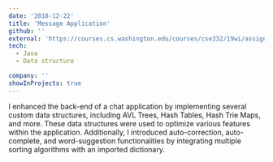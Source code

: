```yaml
---
date: '2018-12-22'
title: 'Message Application'
github: ''
external: 'https://courses.cs.washington.edu/courses/cse332/19wi/assignments/projects/p2/spec2.pdf'
tech:
  - Java
  - Data structure

company: ''
showInProjects: true
---
```


I enhanced the back-end of a chat application by implementing several custom data structures, including AVL Trees, Hash Tables, Hash Trie Maps, and more. These data structures were used to optimize various features within the application. Additionally, I introduced auto-correction, auto-complete, and word-suggestion functionalities by integrating multiple sorting algorithms with an imported dictionary.
